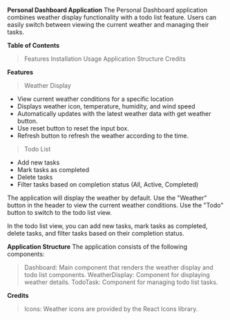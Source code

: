 **Personal Dashboard Application**
The Personal Dashboard application combines weather display functionality with a todo list feature. Users can easily switch between viewing the current weather and managing their tasks.

**Table of Contents**

> Features
> Installation
> Usage
> Application Structure
> Credits

**Features**

> Weather Display

- View current weather conditions for a specific location
- Displays weather icon, temperature, humidity, and wind speed
- Automatically updates with the latest weather data with get weather button.
- Use reset button to reset the input box.
- Refresh button to refresh the weather according to the time.
> Todo List
- Add new tasks
- Mark tasks as completed
- Delete tasks
- Filter tasks based on completion status (All, Active, Completed)

The application will display the weather by default. Use the "Weather" button in the header to view the current weather conditions. Use the "Todo" button to switch to the todo list view.

In the todo list view, you can add new tasks, mark tasks as completed, delete tasks, and filter tasks based on their completion status.

**Application Structure**
The application consists of the following components:

> Dashboard: Main component that renders the weather display and todo list components.
> WeatherDisplay: Component for displaying weather details.
> TodoTask: Component for managing todo list tasks.

**Credits**

> Icons: Weather icons are provided by the React Icons library.
